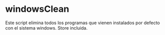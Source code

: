 # windowsClean
Este script elimina todos los programas que vienen instalados por defecto con el sistema windows. Store incluida.
